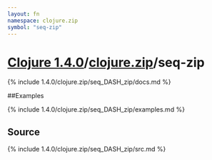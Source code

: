 ```yaml
---
layout: fn
namespace: clojure.zip
symbol: "seq-zip"
---
```


# [Clojure 1.4.0](../../)/[clojure.zip](../)/seq-zip

{% include 1.4.0/clojure.zip/seq_DASH_zip/docs.md %}

##Examples

{% include 1.4.0/clojure.zip/seq_DASH_zip/examples.md %}
## Source
{% include 1.4.0/clojure.zip/seq_DASH_zip/src.md %}


